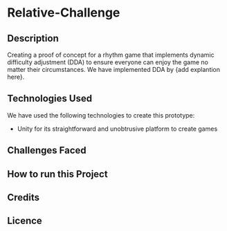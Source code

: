 # Relative-Challenge

## Description
Creating a proof of concept for a rhythm game that implements dynamic difficulty adjustment (DDA) to ensure everyone can enjoy the game no matter their circumstances. We have implemented DDA by {add explantion here}. 

## Technologies Used
We have used the following technologies to create this prototype:
- Unity for its straightforward and unobtrusive platform to create games

## Challenges Faced

## How to run this Project

## Credits

## Licence
